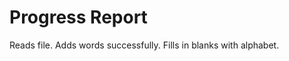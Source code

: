 Progress Report
==============
Reads file. Adds words successfully. Fills in blanks with alphabet.  
